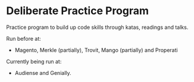 # Deliberate Practice Program

Practice program to build up code skills through katas, readings and talks.

Run before at:

* Magento, Merkle (partially), Trovit, Mango (partially) and Properati

Currently being run at:

* Audiense and Genially.
